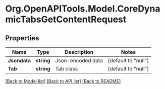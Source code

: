 # Org.OpenAPITools.Model.CoreDynamicTabsGetContentRequest

## Properties

Name | Type | Description | Notes
------------ | ------------- | ------------- | -------------
**Jsondata** | **string** | Json-encoded data | [default to "null"]
**Tab** | **string** | Tab class | [default to "null"]

[[Back to Model list]](../README.md#documentation-for-models) [[Back to API list]](../README.md#documentation-for-api-endpoints) [[Back to README]](../README.md)

